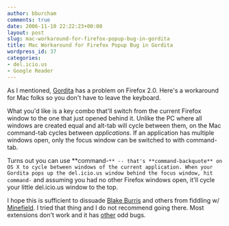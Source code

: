 ```yaml
---
author: bburcham
comments: true
date: 2006-11-10 22:22:23+00:00
layout: post
slug: mac-workaround-for-firefox-popup-bug-in-gordita
title: Mac Workaround for Firefox Popup Bug in Gordita
wordpress_id: 37
categories:
- del.icio.us
- Google Reader
---
```


As I mentioned, [Gordita](http://www.memerocket.com/2006/11/05/gordita-delicious-tagging-for-google-reader/) has a problem on Firefox 2.0.  Here's a workaround for Mac folks so you don't have to leave the keyboard.

What you'd like is a key combo that'll switch from the current Firefox window to the one that just opened behind it.  Unlike the PC where all windows are created equal and alt-tab will cycle between them, on the Mac command-tab cycles between _applications_.  If an application has multiple windows open, only the focus window can be switched to with command-tab.

Turns out you can use **command-`** -- that's **command-backquote** on OS X to cycle between windows of the current application. When your Gordita pops up the del.icio.us window behind the focus window, hit command-` and assuming you had no other Firefox windows open, it'll cycle your little del.icio.us window to the top.

I hope this is sufficient to dissuade [Blake Burris](http://blake.typepad.com/blog/2006/11/bill_burcham_go.html) and others from fiddling w/ [Minefield](http://www.mozilla.org/projects/minefield/).  I tried that thing and I do not recommend going there.  Most extensions don't work and it has [other](https://bugzilla.mozilla.org/show_bug.cgi?id=355138) odd bugs.
